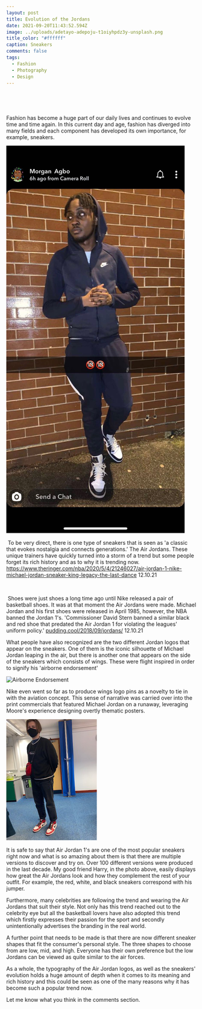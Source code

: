 ```yaml
---
layout: post
title: Evolution of the Jordans
date: 2021-09-20T11:43:52.594Z
image: ../uploads/adetayo-adepoju-t1oiyhpdz3y-unsplash.png
title_color: "#ffffff"
caption: Sneakers
comments: false
tags:
  - Fashion
  - Photography
  - Design
---
```

![]()

![]()

Fashion has become a huge part of our daily lives and continues to evolve time and time again. In this current day and age, fashion has diverged into many fields and each component has developed its own importance, for example, sneakers.



![](../uploads/img_6335.png)

 To be very direct, there is one type of sneakers that is seen as 'a classic that evokes nostalgia and connects generations.’ The Air Jordans. These unique trainers have quickly turned into a storm of a trend but some people forget its rich history and as to why it is trending now. <https://www.theringer.com/nba/2020/5/4/21246027/air-jordan-1-nike-michael-jordan-sneaker-king-legacy-the-last-dance> 12.10.21

![]()

 Shoes were just shoes a long time ago until Nike released a pair of basketball shoes. It was at that moment the Air Jordans were made. Michael Jordan and his first shoes were released in April 1985, however, the NBA banned the Jordan 1's. 'Commissioner David Stern banned a similar black and red shoe that predated the Air Jordan 1 for violating the leagues' uniform policy.' [pudding.cool/2018/09/jordans/](pudding.cool/2018/09/jordans/) 12.10.21

What people have also recognized are the two different Jordan logos that appear on the sneakers. One of them is the iconic silhouette of Michael Jordan leaping in the air, but there is another one that appears on the side of the sneakers which consists of wings. These were flight inspired in order to signify his 'airborne endorsement'

![](../uploads/adrian-hernandez-az3rdxelcwu-unsplash.png "Airborne Endorsement")

Nike even went so far as to produce wings logo pins as a novelty to tie in with the aviation concept. This sense of narrative was carried over into the print commercials that featured Michael Jordan on a runaway, leveraging Moore's experience designing overtly thematic posters.

![](../uploads/thumbnail_img_6325.png "Drip Sense")

It is safe to say that Air Jordan 1's are one of the most popular sneakers right now and what is so amazing about them is that there are multiple versions to discover and try on. Over 100 different versions were produced in the last decade. My good friend Harry, in the photo above,  easily displays how great the Air Jordans look and how they complement the rest of your outfit. For example, the red, white, and black sneakers correspond with his jumper. 

Furthermore, many celebrities are following the trend and wearing the Air Jordans that suit their style. Not only has this trend reached out to the celebrity eye but all the basketball lovers have also adopted this trend which firstly expresses their passion for the sport and secondly unintentionally advertises the branding in the real world.

A further point that needs to be made is that there are now different sneaker shapes that fit the consumer's personal style. The three shapes to choose from are low, mid, and high. Everyone has their own preference but the low Jordans can be viewed as quite similar to the air forces.

As a whole, the typography of the Air Jordan logos, as well as the sneakers' evolution holds a huge amount of depth when it comes to its meaning and rich history and this could be seen as one of the many reasons why it has become such a popular trend now.

Let me know what you think in the comments section.